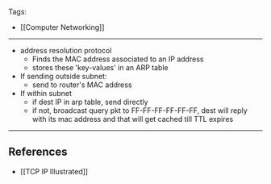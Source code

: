 Tags:
- [[Computer Networking]]
---
- address resolution protocol
	- Finds the MAC address associated to an IP address
	- stores these 'key-values' in an ARP table
- If sending outside subnet:
	- send to router's MAC address
- If within subnet
	- if dest IP in arp table, send directly
	- if not, broadcast query pkt to FF-FF-FF-FF-FF-FF, dest will reply with its mac address and that will get cached till TTL expires

---
## References
- [[TCP IP Illustrated]]